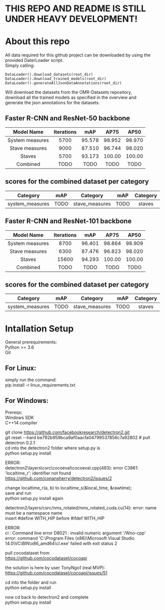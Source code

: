 # THIS REPO AND README IS STILL UNDER HEAVY DEVELOPMENT!

# About this repo

All data required for this github project can be downloaded by using the provided DaterLoader script. <br>
Simply calling: <br>
```
DataLoader().download_datasets(root_dir)
DataLoader().download_trained_models(root_dir)
DataLoader().generateAllJsonDataAnnotations(root_dir)
``` 
Will download the datasets from the OMR-Datasets repository, <br>
download all the trained models as specified in the overview and <br>
generate the json annotations for the datasets.

## Faster R-CNN and ResNet-50 backbone
|   Model Name        |   Iterations  |    mAP   |    AP75  |    AP50  |
|:-------------------:|:-------------:|:--------:|:--------:|:--------:|
|   System measures   |     5700      |  95.578  |  98.952  |  98.970  |
|   Stave measures    |     9000      |  87.510  |  96.744  |  98.020  |
|      Staves         |     5700      |  93.173  |  100.00  |  100.00  |
|      Combined       |     TODO      |  TODO  |  TODO  |  TODO  |

## scores for the combined dataset per category
| Category        | mAP    | Category       | mAP    | Category   | mAP    |
|:---------------:|:------:|:--------------:|:------:|:----------:|:------:|
| system_measures | TODO | stave_measures | TODO | staves     | TODO |

## Faster R-CNN and ResNet-101 backbone
|   Model Name        |   Iterations  |    mAP   |    AP75  |    AP50  |
|:-------------------:|:-------------:|:--------:|:--------:|:--------:|
|   System measures   |     8700      |  96.401  |  98.864  |  98.909  |
|   Stave measures    |     6300      |  87.476  |  96.823  |  98.020  |
|      Staves         |     15600     |  94.293  |  100.00  |  100.00  |
|      Combined       |     TODO      |  TODO  |  TODO  |  TODO  |

## scores for the combined dataset per category
| Category        | mAP    | Category       | mAP    | Category   | mAP    |
|:---------------:|:------:|:--------------:|:------:|:----------:|:------:|
| system_measures | TODO | stave_measures | TODO | staves     | TODO |

# Intallation Setup

General prerequirements: <br>
Python >= 3.6 <br>
Git

## For Linux:

simply run the command: <br>
pip install -r linux_requirements.txt

## For Windows:

Prereqs: <br>
Windows SDK <br>
C++14 compiler <br>

git clone https://github.com/facebookresearch/detectron2.git <br>
git reset --hard be792b959bca9af0aacfa04799537856c7a92802 # pull detectron 0.2.1 <br>
cd into the detectron2 folder where setup.py is <br>
python setup.py install

ERROR: <br>
detectron2\layers\csrc\cocoeval\cocoeval.cpp(483): error C3861: 'localtime_r': identifier not found <br>
https://github.com/conansherry/detectron2/issues/2

change localtime_r(a, b) to localtime_s(&local_time, &rawtime); <br>
save and run  <br>
python setup.py install again

detectron2/layers/csrc/nms_rotated/nms_rotated_cuda.cu(14): error: name must be a namespace name <br>
insert #define WITH_HIP before #ifdef WITH_HIP

ERROR: <br>
cl : Command line error D8021 : invalid numeric argument '/Wno-cpp' <br>
error: command 'C:\\Program Files (x86)\\Microsoft Visual Studio 14.0\\VC\\BIN\\x86_amd64\\cl.exe' failed with exit status 2

pull cocodataset from <br>
https://github.com/cocodataset/cocoapi

the solution is here by user TonyNgo1 (real MVP): <br>
https://github.com/cocodataset/cocoapi/issues/51

cd into the folder and run <br>
python setup.py install

now cd back to detectron2 and complete <br>
python setup.py install